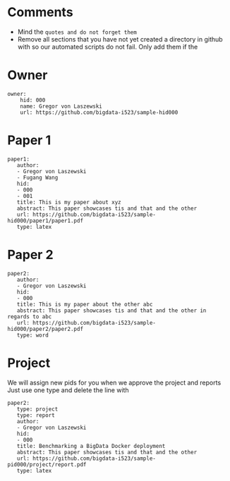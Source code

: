 # Comments

* Mind the ```quotes and do not forget them```
* Remove all sections that you have not yet created a directory in github with so our automated scripts do not fail. Only add them if the 

# Owner

```
owner:
    hid: 000
    name: Gregor von Laszewski
    url: https://github.com/bigdata-i523/sample-hid000
```

# Paper 1

```
paper1:
   author: 
   - Gregor von Laszewski
   - Fugang Wang
   hid:
   - 000
   - 001
   title: This is my paper about xyz
   abstract: This paper showcases tis and that and the other
   url: https://github.com/bigdata-i523/sample-hid000/paper1/paper1.pdf
   type: latex
```
   
# Paper 2

```
paper2:
   author: 
   - Gregor von Laszewski
   hid:
   - 000
   title: This is my paper about the other abc
   abstract: This paper showcases tis and that and the other in regards to abc
   url: https://github.com/bigdata-i523/sample-hid000/paper2/paper2.pdf   
   type: word
```

# Project 

We will assign new pids for you when we approve the project and reports   
Just use one type and delete the line with 

```
paper2:
   type: project
   type: report
   author: 
   - Gregor von Laszewski
   hid:
   - 000
   title: Benchmarking a BigData Docker deployment
   abstract: This paper showcases tis and that and the other 
   url: https://github.com/bigdata-i523/sample-pid000/project/report.pdf
   type: latex
```
   
